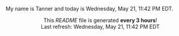 My name is Tanner and today is Wednesday, May 21, 11:42 PM EDT.

<p align="center">This <i>README</i> file is generated <b>every 3 hours</b>!</br>Last refresh: Wednesday, May 21, 11:42 PM EDT<br /></p>
